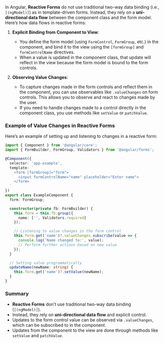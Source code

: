 In Angular, **Reactive Forms** do not use traditional two-way data binding (i.e., `[(ngModel)]`) as in template-driven forms. Instead, they rely on a **uni-directional data flow** between the component class and the form model. Here’s how data flows in reactive forms:

1. **Explicit Binding from Component to View**:
   - You define the form model (using `FormControl`, `FormGroup`, etc.) in the component, and bind it to the view using the `[formGroup]` and `formControlName` directives. 
   - When a value is updated in the component class, that update will reflect in the view because the form model is bound to the form controls.

2. **Observing Value Changes**:
   - To capture changes made in the form controls and reflect them in the component, you can use observables like `.valueChanges` on form controls. This allows you to observe and react to changes made by the user.
   - If you need to handle changes made to a control directly in the component class, you use methods like `setValue` or `patchValue`.

### Example of Value Changes in Reactive Forms

Here’s an example of setting up and listening to changes in a reactive form:

```typescript
import { Component } from '@angular/core';
import { FormBuilder, FormGroup, Validators } from '@angular/forms';

@Component({
  selector: 'app-example',
  template: `
    <form [formGroup]="form">
      <input formControlName="name" placeholder="Enter name">
    </form>
  `
})
export class ExampleComponent {
  form: FormGroup;

  constructor(private fb: FormBuilder) {
    this.form = this.fb.group({
      name: ['', Validators.required]
    });

    // Listening to value changes in the form control
    this.form.get('name')?.valueChanges.subscribe(value => {
      console.log('Name changed to:', value);
      // Perform further actions based on new value
    });
  }

  // Setting value programmatically
  updateName(newName: string) {
    this.form.get('name')?.setValue(newName);
  }
}
```

### Summary
- **Reactive Forms** don’t use traditional two-way data binding (`[(ngModel)]`).
- Instead, they rely on **uni-directional data flow** and explicit control.
- Updates to the form control value can be observed via `.valueChanges`, which can be subscribed to in the component.
- Updates from the component to the view are done through methods like `setValue` and `patchValue`.